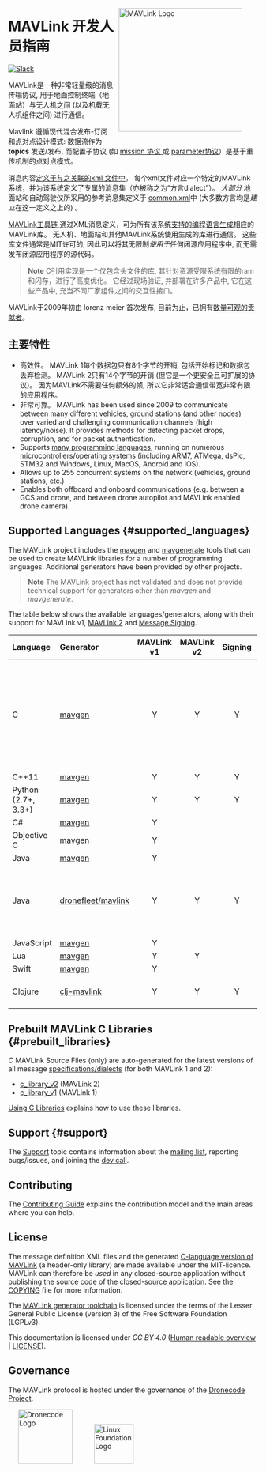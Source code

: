 <span style="float:right; padding:10px; margin-right:20px;"><a href="https://github.com/mavlink/mavlink"><img src="../assets/site/logo_mavlink_small.png" title="MAVLink Logo" width="250px" /></a></span>

# MAVLink 开发人员指南

[![Slack](https://px4-slack.herokuapp.com/badge.svg)](http://slack.px4.io)

MAVLink是一种非常轻量级的消息传输协议, 用于地面控制终端（地面站）与无人机之间 (以及机载无人机组件之间) 进行通信。

Mavlink 遵循现代混合发布-订阅和点对点设计模式: 数据流作为 **topics** 发送/发布, 而配置子协议 (如 [mission 协议 ](services/mission.md)或 [parameter协议](services/parameter.md)）是基于重传机制的点对点模式。

消息内容[定义于与之关联的xml 文件中](messages/README.md)。 每个xml文件对应一个特定的MAVLink系统，并为该系统定义了专属的消息集（亦被称之为“方言dialect”）。 *大部分* 地面站和自动驾驶仪所采用的参考消息集定义于 [common.xml](messages/common.md)中 (大多数方言均是*建立*在这一定义之上的) 。

[MAVLink工具链 ](https://github.com/mavlink/mavlink/) 通过XML消息定义，可为所有该系统[支持的编程语言](#supported_languages)[生成](getting_started/generate_libraries.md)相应的MAVLink库。 无人机、地面站和其他MAVLink系统使用生成的库进行通信。 这些库文件通常是MIT许可的, 因此可以将其无限制*使用于*任何闭源应用程序中, 而无需发布闭源应用程序的源代码。

> **Note** C引用实现是一个仅包含头文件的库, 其针对资源受限系统有限的ram 和闪存，进行了高度优化。 它经过现场验证, 并部署在许多产品中, 它在这些产品中, 充当不同厂家组件之间的交互性接口。

MAVLink于2009年初由 lorenz meier 首次发布, 目前为止，已拥有[数量可观的贡献者](https://github.com/mavlink/mavlink/graphs/contributors)。

## 主要特性

* 高效性。 MAVLink 1每个数据包只有8个字节的开销, 包括开始标记和数据包丢弃检测。 MAVLink 2只有14个字节的开销 (但它是一个更安全且可扩展的协议)。 因为MAVLink不需要任何额外的帧, 所以它非常适合通信带宽非常有限的应用程序。
* 非常可靠。 MAVLink has been used since 2009 to communicate between many different vehicles, ground stations (and other nodes) over varied and challenging communication channels (high latency/noise). It provides methods for detecting packet drops, corruption, and for packet authentication.
* Supports [many programming languages](#supported_languages), running on numerous microcontrollers/operating systems (including ARM7, ATMega, dsPic, STM32 and Windows, Linux, MacOS, Android and iOS).
* Allows up to 255 concurrent systems on the network (vehicles, ground stations, etc.)
* Enables both offboard and onboard communications (e.g. between a GCS and drone, and between drone autopilot and MAVLink enabled drone camera).

## Supported Languages {#supported_languages}

The MAVLink project includes the [mavgen](getting_started/generate_libraries.md#mavgen) and [mavgenerate](getting_started/generate_libraries.md#mavgenerate) tools that can be used to create MAVLink libraries for a number of programming languages. Additional generators have been provided by other projects.

> **Note** The MAVLink project has not validated and does not provide technical support for generators other than *mavgen* and *mavgenerate*.

The table below shows the available languages/generators, along with their support for MAVLink v1, [MAVLink 2](guide/mavlink_2.md) and [Message Signing](guide/message_signing.md).

| Language            | Generator                                                   | MAVLink v1 | MAVLink v2 | Signing | Notes                                                                                                                                           |
|:------------------- |:----------------------------------------------------------- |:----------:|:----------:|:-------:|:----------------------------------------------------------------------------------------------------------------------------------------------- |
| C                   | [mavgen](getting_started/generate_libraries.md#mavgen)      |     Y      |     Y      |    Y    | This is the MAVLink project reference implementation. [Generated libraries](#prebuilt_libraries) are also published for both protocol versions. |
| C++11               | [mavgen](getting_started/generate_libraries.md#mavgen)      |     Y      |     Y      |    Y    |                                                                                                                                                 |
| Python (2.7+, 3.3+) | [mavgen](getting_started/generate_libraries.md#mavgen)      |     Y      |     Y      |    Y    |                                                                                                                                                 |
| C#                  | [mavgen](getting_started/generate_libraries.md#mavgen)      |     Y      |            |         |                                                                                                                                                 |
| Objective C         | [mavgen](getting_started/generate_libraries.md#mavgen)      |     Y      |            |         |                                                                                                                                                 |
| Java                | [mavgen](getting_started/generate_libraries.md#mavgen)      |     Y      |            |         |                                                                                                                                                 |
| Java                | [dronefleet/mavlink](https://github.com/dronefleet/mavlink) |     Y      |     Y      |    Y    | *Idiomatic* Java SDK/API for MAVLink. Provides a gradle plugin for the code generator.                                                          |
| JavaScript          | [mavgen](getting_started/generate_libraries.md#mavgen)      |     Y      |            |         |                                                                                                                                                 |
| Lua                 | [mavgen](getting_started/generate_libraries.md#mavgen)      |     Y      |     Y      |         |                                                                                                                                                 |
| Swift               | [mavgen](getting_started/generate_libraries.md#mavgen)      |     Y      |            |         |                                                                                                                                                 |
| Clojure             | [clj-mavlink](https://github.com/WickedShell/clj-mavlink)   |     Y      |     Y      |    Y    | Clojure MAVLink Bindings.                                                                                                                       |

## Prebuilt MAVLink C Libraries {#prebuilt_libraries}

*C* MAVLink Source Files (only) are auto-generated for the latest versions of all message [specifications/dialects](messages/README.md) (for both MAVLink 1 and 2):

* [c_library_v2](https://github.com/mavlink/c_library_v2) (MAVLink 2)
* [c_library_v1](https://github.com/mavlink/c_library_v1) (MAVLink 1)

[Using C Libraries](mavgen_c/README.md) explains how to use these libraries.

## Support {#support}

The [Support](about/support.md) topic contains information about the [mailing list](https://groups.google.com/forum/#!forum/mavlink), reporting bugs/issues, and joining the [dev call](about/support.md#dev_call).

## Contributing

The [Contributing Guide](contributing/contributing.md) explains the contribution model and the main areas where you can help.

## License

The message definition XML files and the generated [C-language version of MAVLink](#prebuilt_libraries) (a header-only library) are made available under the MIT-licence. MAVLink can therefore be *used* in any closed-source application without publishing the source code of the closed-source application. See the [COPYING](https://github.com/mavlink/mavlink/blob/master/COPYING) file for more information.

The [MAVLink generator toolchain](https://github.com/mavlink/mavlink/) is licensed under the terms of the Lesser General Public License (version 3) of the Free Software Foundation (LGPLv3).

This documentation is licensed under *CC BY 4.0* ([Human readable overview](https://creativecommons.org/licenses/by/4.0/) | [LICENSE](https://github.com/mavlink/mavlink-devguide/blob/master/LICENSE)).

## Governance

The MAVLink protocol is hosted under the governance of the [Dronecode Project](https://www.dronecode.org/).

<a href="https://www.dronecode.org/" style="padding:20px"><img src="../assets/site/logo_dronecode.png" alt="Dronecode Logo" width="110px"/></a>
<a href="https://www.linuxfoundation.org/projects" style="padding:20px;"><img src="../assets/site/logo_linux_foundation.png" alt="Linux Foundation Logo" width="80px" /></a>

<div style="padding:10px">&nbsp;</div>
